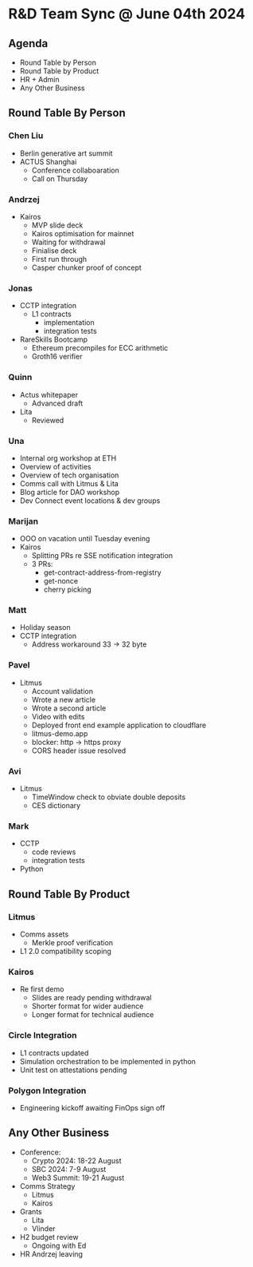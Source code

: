 # R&D Team Sync @ June 04th 2024

## Agenda

- Round Table by Person 
- Round Table by Product
- HR + Admin
- Any Other Business

## Round Table By Person

### Chen Liu

- Berlin generative art summit
- ACTUS Shanghai
    - Conference collaboaration
    - Call on Thursday

### Andrzej

- Kairos
    - MVP slide deck
    - Kairos optimisation for mainnet
    - Waiting for withdrawal
    - Finialise deck
    - First run through
    - Casper chunker proof of concept

### Jonas

- CCTP integration
    - L1 contracts
        - implementation
        - integration tests
- RareSkills Bootcamp
    - Ethereum precompiles for ECC arithmetic
    - Groth16 verifier    

### Quinn

- Actus whitepaper
    - Advanced draft
- Lita
    - Reviewed

### Una

- Internal org workshop at ETH
- Overview of activities 
- Overview of tech organisation
- Comms call with Litmus & Lita
- Blog article for DAO workshop
- Dev Connect event locations & dev groups

### Marijan

- OOO on vacation until Tuesday evening
- Kairos
    - Splitting PRs re SSE notification integration
    - 3 PRs:
        - get-contract-address-from-registry
        - get-nonce
        - cherry picking

### Matt

- Holiday season
- CCTP integration
    - Address workaround 33 -> 32 byte

### Pavel

- Litmus
    - Account validation
    - Wrote a new article
    - Wrote a second article
    - Video with edits
    - Deployed front end example application to cloudflare
    - litmus-demo.app
    - blocker: http -> https proxy
    - CORS header issue resolved

### Avi

- Litmus
    - TimeWindow check to obviate double deposits
    - CES dictionary

### Mark

- CCTP
    - code reviews
    - integration tests
- Python 

## Round Table By Product

### Litmus

- Comms assets
    - Merkle proof verification
- L1 2.0 compatibility scoping

### Kairos

- Re first demo
    - Slides are ready pending withdrawal
    - Shorter format for wider audience
    - Longer format for technical audience

### Circle Integration

- L1 contracts updated
- Simulation orchestration to be implemented in python
- Unit test on attestations pending 

### Polygon Integration

- Engineering kickoff awaiting FinOps sign off

## Any Other Business

- Conference: 
    - Crypto 2024: 18-22 August
    - SBC 2024: 7-9 August
    - Web3 Summit: 19-21 August
- Comms Strategy
    - Litmus
    - Kairos
- Grants
    - Lita 
    - Vlinder
- H2 budget review
    - Ongoing with Ed
- HR Andrzej leaving
